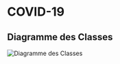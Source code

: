 # COVID-19
##  Diagramme des Classes
![Diagramme des Classes](https://github.com/Abdourahamane709/COVID-19/blob/main/conception.png)

